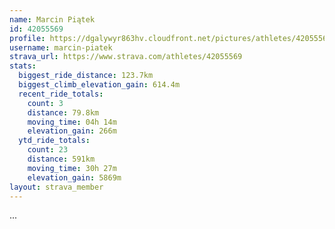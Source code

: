 ```yaml
---
name: Marcin Piątek
id: 42055569
profile: https://dgalywyr863hv.cloudfront.net/pictures/athletes/42055569/12602382/1/large.jpg
username: marcin-piatek
strava_url: https://www.strava.com/athletes/42055569
stats:
  biggest_ride_distance: 123.7km
  biggest_climb_elevation_gain: 614.4m
  recent_ride_totals:
    count: 3
    distance: 79.8km
    moving_time: 04h 14m
    elevation_gain: 266m
  ytd_ride_totals:
    count: 23
    distance: 591km
    moving_time: 30h 27m
    elevation_gain: 5869m
layout: strava_member
--- 
```

...
